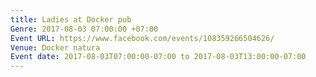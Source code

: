 ```yaml
---
title: Ladies at Docker pub
Genre: 2017-08-03 07:00:00 +07:00
Event URL: https://www.facebook.com/events/108359266504626/
Venue: Docker natura
Event date: 2017-08-03T07:00:00-07:00 to 2017-08-03T13:00:00-07:00
---
```


